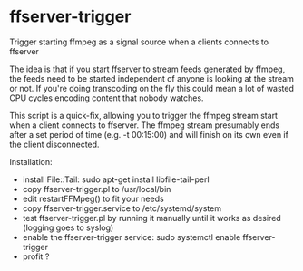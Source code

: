 # ffserver-trigger
Trigger starting ffmpeg as a signal source when a clients connects to ffserver

The idea is that if you start ffserver to stream feeds generated by ffmpeg, the feeds need to be started independent of anyone is looking at the stream or not. If you're doing transcoding on the fly this could mean a lot of wasted CPU cycles encoding content that nobody watches.

This script is a quick-fix, allowing you to trigger the ffmpeg stream start when a client connects to ffserver. The ffmpeg stream presumably ends after a set period of time (e.g. -t 00:15:00) and will finish on its own even if the client disconnected.

Installation:
* install File::Tail: sudo apt-get install libfile-tail-perl
* copy ffserver-trigger.pl to /usr/local/bin
* edit restartFFMpeg() to fit your needs
* copy ffserver-trigger.service to /etc/systemd/system
* test ffserver-trigger.pl by running it manually until it works as desired (logging goes to syslog)
* enable the ffserver-trigger service: sudo systemctl enable ffserver-trigger
* profit ?
